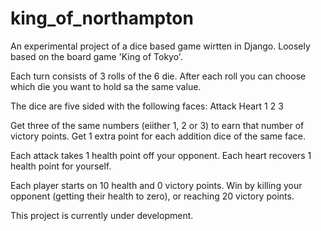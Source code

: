 king_of_northampton
===================
An experimental project of a dice based game wirtten in Django. Loosely based on the board game 'King of Tokyo'.

Each turn consists of 3 rolls of the 6 die. After each roll you can choose which die you want to hold sa the same value.

The dice are five sided with the following faces:
Attack
Heart
1
2
3

Get three of the same numbers (eiither 1, 2 or 3) to earn that number of victory points. Get 1 extra point for each addition dice of the same face.

Each attack takes 1 health point off your opponent. Each heart recovers 1 health point for yourself.

Each player starts on 10 health and 0 victory points. Win by killing your opponent (getting their health to zero), or reaching 20 victory points.

This project is currently under development.
